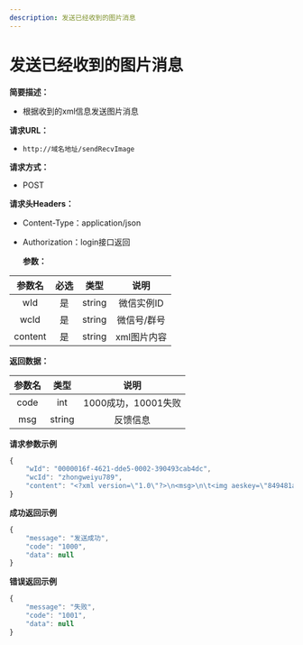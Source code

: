 ```yaml
---
description: 发送已经收到的图片消息
---
```


# 发送已经收到的图片消息

**简要描述：**

* 根据收到的xml信息发送图片消息

**请求URL：**

* `http://域名地址/sendRecvImage`

**请求方式：**

* POST 

**请求头Headers：**

* Content-Type：application/json
* Authorization：login接口返回

  **参数：** 

| 参数名 | 必选 | 类型 | 说明 |
| :---: | :---: | :---: | :---: |
| wId | 是 | string | 微信实例ID |
| wcId | 是 | string | 微信号/群号 |
| content | 是 | string | xml图片内容 |

**返回数据：**

| 参数名 | 类型 | 说明 |
| :---: | :---: | :---: |
| code | int | 1000成功，10001失败 |
| msg | string | 反馈信息 |

**请求参数示例**

```javascript
{
    "wId": "0000016f-4621-dde5-0002-390493cab4dc",
    "wcId": "zhongweiyu789",
    "content": "<?xml version=\"1.0\"?>\n<msg>\n\t<img aeskey=\"849481a442044ad3a3a8130c94d2b591\" encryver=\"0\" cdnthumbaeskey=\"849481a442044ad3a3a8130c94d2b591\" cdnthumburl=\"3053020100044c304a0201000204e7d9caed02032f55f90204900060b402045e05acc00425617570696d675f386634626639356134343465613063665f31353737343330323038303739020401053a010201000400\" cdnthumblength=\"3310\" cdnthumbheight=\"80\" cdnthumbwidth=\"120\" cdnmidheight=\"0\" cdnmidwidth=\"0\" cdnhdheight=\"0\" cdnhdwidth=\"0\" cdnmidimgurl=\"3053020100044c304a0201000204e7d9caed02032f55f90204900060b402045e05acc00425617570696d675f386634626639356134343465613063665f31353737343330323038303739020401053a010201000400\" length=\"19842\" cdnbigimgurl=\"3053020100044c304a0201000204e7d9caed02032f55f90204900060b402045e05acc00425617570696d675f386634626639356134343465613063665f31353737343330323038303739020401053a010201000400\" hdlength=\"99007\" md5=\"39fec3c8e1ebad09ef4289b9e712a716\" hevc_mid_size=\"13869\" />\n</msg>\n"
}
```

**成功返回示例**

```javascript
{
    "message": "发送成功",
    "code": "1000",
    "data": null
}
```

**错误返回示例**

```javascript
{
    "message": "失败",
    "code": "1001",
    "data": null
}
```

